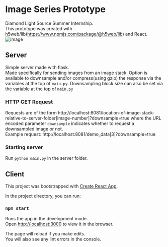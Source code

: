 # Image Series Prototype
Diamond Light Source Summer Internship.\
This prototype was created with h5web/lib(https://www.npmjs.com/package/@h5web/lib) and React.\
![image](https://user-images.githubusercontent.com/72915468/133271025-44e2087b-0856-403d-82fd-46541b52182f.png)


## Server
Simple server made with flask.\
Made specifically for sending images from an image stack. Option is available to downsample and/or compress(using gzip) the response via the variables at the top of `main.py`. Downsampling block size can also be set via the variable at the top of `main.py`

### HTTP GET Request 
Requests are of the form http://localhost:8081/location-of-image-stack-relative-to-server-folder[image-number]?downsample=true where the URL encoded parameter `downsample` indicates whether to request a downsampled image or not.\
Example request: http://localhost:8081/demo_data[3]?downsample=true

### Starting server
Run `python main.py` in the server folder.


## Client

This project was bootstrapped with [Create React App](https://github.com/facebook/create-react-app).


In the project directory, you can run:
### `npm start`

Runs the app in the development mode.\
Open [http://localhost:3000](http://localhost:3000) to view it in the browser.

The page will reload if you make edits.\
You will also see any lint errors in the console.






